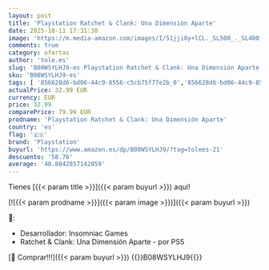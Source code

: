 ```yaml
---
layout: post
title: 'Playstation Ratchet & Clank: Una Dimensión Aparte'
date: 2025-10-11 17:31:38
image: 'https://m.media-amazon.com/images/I/51jji8y+lCL._SL500_._SL400_.jpg'
comments: true
category: ofertas
author: 'tole.es'
slug: 'B08WSYLHJ9-es Playstation Ratchet & Clank: Una Dimensión Aparte'
sku: 'B08WSYLHJ9-es'
tags: [ '856628d6-bd06-44c9-8556-c5cb75f77e2b_0','856628d6-bd06-44c9-8556-c5cb75f77e2b_2201','856628d6-bd06-44c9-8556-c5cb75f77e2b_3601','856628d6-bd06-44c9-8556-c5cb75f77e2b_401','856628d6-bd06-44c9-8556-c5cb75f77e2b_5701','Arborist Merchandising Root','CML-Gaming','Gaming Software','Hardware y juegos para PlayStation 5','Juegos para PlayStation 5','Preventa de Videojuegos','Self Service','Special Features Stores','Tienda de consolas y videojuegos infantiles','Videojuegos','Videojuegos más esperados','playstation','🇪🇸', ]
actualPrice: 32.99 EUR
currency: EUR
price: 32.99
comparePrice: 79.99 EUR
prodname: 'Playstation Ratchet & Clank: Una Dimensión Aparte'
country: 'es'
flag: '🇪🇸'
brand: 'Playstation'
buyurl: 'https://www.amazon.es/dp/B08WSYLHJ9/?tag=tolees-21'
descuento: '58.76'
average: '48.8842857142859'
---
```


Tienes [{{< param title >}}]({{< param buyurl >}}) aqui!

[![{{< param prodname >}}]({{< param image >}})]({{< param buyurl >}})

🔎:

- Desarrollador: Insomniac Games
- Ratchet & Clank: Una Dimensión Aparte - por PS5

[🛒 Comprar!!!]({{< param buyurl >}})
{{<world>}}B08WSYLHJ9{{</world>}}

